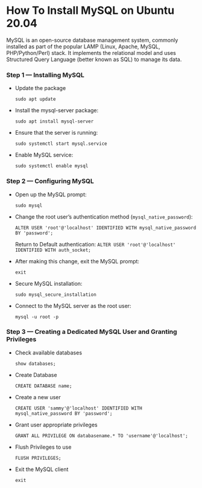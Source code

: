 # How To Install MySQL on Ubuntu 20.04

MySQL is an open-source database management system, commonly installed as part of the popular LAMP (Linux, Apache, MySQL, PHP/Python/Perl) stack. It implements the relational model and uses Structured Query Language (better known as SQL) to manage its data.

### Step 1 — Installing MySQL

* Update the package
  ```
  sudo apt update
  ```
* Install the mysql-server package:
  ```
  sudo apt install mysql-server
  ```
* Ensure that the server is running:
  ```
  sudo systemctl start mysql.service
  ```
* Enable MySQL service:
  ```
  sudo systemctl enable mysql
  ```
  
### Step 2 — Configuring MySQL

* Open up the MySQL prompt:
  ```
  sudo mysql
  ```
* Change the root user’s authentication method (`mysql_native_password`):
  ```
  ALTER USER 'root'@'localhost' IDENTIFIED WITH mysql_native_password BY 'password';
  ```
  Return to Default authentication: `ALTER USER 'root'@'localhost' IDENTIFIED WITH auth_socket;`

* After making this change, exit the MySQL prompt:
  ```
  exit
  ```
* Secure MySQL installation:
  ```
  sudo mysql_secure_installation
  ```
* Connect to the MySQL server as the root user:
  ```
  mysql -u root -p
  ```

### Step 3 — Creating a Dedicated MySQL User and Granting Privileges

* Check available databases
  ```
  show databases;
  ```
* Create Database
  ```
  CREATE DATABASE name;
  ```
* Create a new user
  ```
  CREATE USER 'sammy'@'localhost' IDENTIFIED WITH mysql_native_password BY 'password';
  ```
* Grant user appropriate privileges
  ```
  GRANT ALL PRIVILEGE ON databasename.* TO 'username'@'localhost';
  ```
* Flush Privileges to use
  ```
  FLUSH PRIVILEGES;
  ```
* Exit the MySQL client
  ```
  exit
  ```
  
